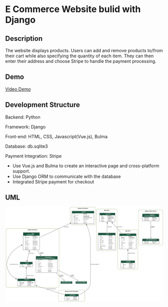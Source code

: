 # E Commerce Website bulid with Django
## Description
The website displays products. Users can add and remove products to/from their cart while also specifying the quantity of each item. They can then enter their address and choose Stripe to handle the payment processing.

## Demo
[Video Demo](https://youtu.be/yPvm-zjzQTs)

## Development Structure
Backend: Python

Framework: Django

Front-end: HTML, CSS, Javascript(Vue.js), Bulma

Database: db.sqlite3

Payment Integration: Stripe


- Use Vue.js and Bulma to create an interactive page and cross-platform support.
- Use Django ORM to communicate with the database
- Integrated Stripe payment for checkout


## UML
![ER_Model](Model.png)

